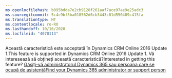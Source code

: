 ```yaml
---
ms.openlocfilehash: b095bdda7e2cb9128f261aaf7ace97ae9e25adc3
ms.sourcegitcommit: 5c4c9bf3ba018562d6cb3443c01d550489c415fa
ms.translationtype: HT
ms.contentlocale: ro-RO
ms.lasthandoff: 10/16/2020
ms.locfileid: "4070113"
---
```

<span data-ttu-id="6b33d-101">Această caracteristică este acceptată în Dynamics CRM Online 2016 Update 1.</span><span class="sxs-lookup"><span data-stu-id="6b33d-101">This feature is supported in Dynamics CRM Online 2016 Update 1.</span></span> <span data-ttu-id="6b33d-102">Vă interesează să obțineți această caracteristică?</span><span class="sxs-lookup"><span data-stu-id="6b33d-102">Interested in getting this feature?</span></span> [<span data-ttu-id="6b33d-103">Găsiți-vă administratorul Dynamics 365 sau persoana care se ocupă de asistență</span><span class="sxs-lookup"><span data-stu-id="6b33d-103">Find your Dynamics 365 administrator or support person</span></span>](https://docs.microsoft.com/dynamics365/customerengagement/on-premises/basics/find-administrator-support)
